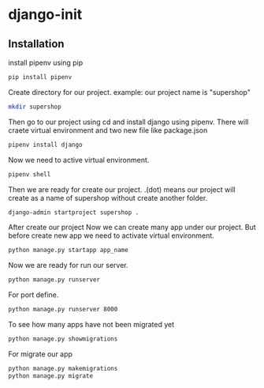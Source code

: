 # django-init

## Installation

install pipenv using pip
```bash
pip install pipenv
```
Create directory for our project. example: our project name is "supershop"
```bash
mkdir supershop
```
Then go to our project using cd and install django using pipenv.
There will craete virtual environment and two new file like package.json
```bash
pipenv install django
```
Now we need to active virtual environment.
```bash
pipenv shell
```
Then we are ready for create our project. .(dot) means our project will create as a name of supershop without create another folder.
```bash
django-admin startproject supershop .
```
After create our project Now we can create many app under our project. But before create new app we need to activate virtual environment.
```bash
python manage.py startapp app_name
```
Now we are ready for run our server.
```bash
python manage.py runserver
```
For port define.
```bash
python manage.py runserver 8000
```
To see how many apps have not been migrated yet
```bash
python manage.py showmigrations
```
For migrate our app
```bash
python manage.py makemigrations
python manage.py migrate
```